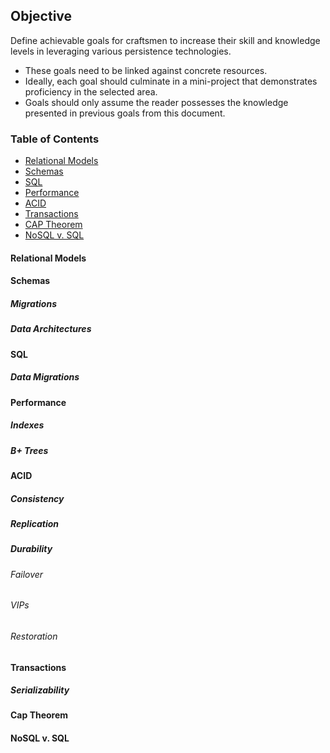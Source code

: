 
## Objective
Define achievable goals for craftsmen to increase their skill and knowledge levels in leveraging various persistence technologies.

  - These goals need to be linked against concrete resources.
  - Ideally, each goal should culminate in a mini-project that demonstrates proficiency in the selected area.
  - Goals should only assume the reader possesses the knowledge presented in previous goals from this document.

### Table of Contents
- [Relational Models](#relational-models)
- [Schemas](#schemas)
- [SQL](#sql)
- [Performance](#performance)
- [ACID](#acid)
- [Transactions](#transactions)
- [CAP Theorem](#cap)
- [NoSQL v. SQL](#nosql)

#### Relational Models

#### Schemas

##### Migrations

##### Data Architectures

#### SQL

##### Data Migrations

#### Performance

##### Indexes

##### B+ Trees

#### ACID

##### Consistency

##### Replication

##### Durability

###### Failover

###### VIPs

###### Restoration

#### Transactions

##### Serializability

#### Cap Theorem

#### NoSQL v. SQL

